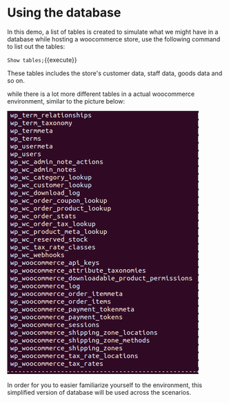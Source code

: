 # Using the database

In this demo, a list of tables is created to simulate what we might have in a database while hosting a woocommerce store, use the following command to list out the tables:

`Show tables;`{{execute}}

These tables includes the store's customer data, staff data, goods data and so on.


while there is a lot more different tables in a actual woocommerce environment, similar to the picture below:

![real-wpwcdatabase](./assets/real-wpwcdatabase.png)



In order for you to easier familiarize yourself to the environment, this simplified version of database will be used across the scenarios.
